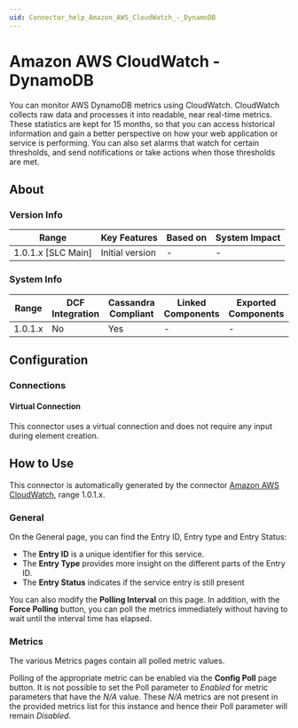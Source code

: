 ```yaml
---
uid: Connector_help_Amazon_AWS_CloudWatch_-_DynamoDB
---
```


# Amazon AWS CloudWatch - DynamoDB

You can monitor AWS DynamoDB metrics using CloudWatch. CloudWatch collects raw data and processes it into readable, near real-time metrics. These statistics are kept for 15 months, so that you can access historical information and gain a better perspective on how your web application or service is performing. You can also set alarms that watch for certain thresholds, and send notifications or take actions when those thresholds are met.

## About

### Version Info

| Range                | Key Features     | Based on     | System Impact     |
|----------------------|------------------|--------------|-------------------|
| 1.0.1.x \[SLC Main\] | Initial version  | \-           | \-                |

### System Info

| Range     | DCF Integration     | Cassandra Compliant     | Linked Components     | Exported Components     |
|-----------|---------------------|-------------------------|-----------------------|-------------------------|
| 1.0.1.x   | No                  | Yes                     | \-                    | \-                      |

## Configuration

### Connections

#### Virtual Connection

This connector uses a virtual connection and does not require any input during element creation.

## How to Use

This connector is automatically generated by the connector [Amazon AWS CloudWatch](xref:Connector_help_Amazon_AWS_CloudWatch), range 1.0.1.x.

### General

On the General page, you can find the Entry ID, Entry type and Entry Status:

- The **Entry ID** is a unique identifier for this service.
- The **Entry Type** provides more insight on the different parts of the Entry ID.
- The **Entry Status** indicates if the service entry is still present

You can also modify the **Polling Interval** on this page. In addition, with the **Force Polling** button, you can poll the metrics immediately without having to wait until the interval time has elapsed.

### Metrics

The various Metrics pages contain all polled metric values.

Polling of the appropriate metric can be enabled via the **Config Poll** page button. It is not possible to set the Poll parameter to *Enabled* for metric parameters that have the *N/A* value. These *N/A* metrics are not present in the provided metrics list for this instance and hence their Poll parameter will remain *Disabled*.
